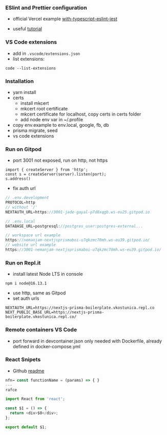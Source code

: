 ### ESlint and Prettier configuration

- official Vercel example [with-typescript-eslint-jest](https://github.com/vercel/next.js/tree/canary/examples/with-typescript-eslint-jest)

- useful [tutorial](https://paulintrognon.fr/blog/typescript-prettier-eslint-next-js)

### VS Code extensions

- add in `.vscode/extensions.json`
- list extensions:

```
code --list-extensions
```

### Installation

- yarn install
- certs
  - install mkcert
  - mkcert root certificate
  - mkcert certificate for localhost, copy certs in certs folder
  - add node env var in ~/.profile
- copy env.example to env.local, google, fb, db
- prisma migrate, seed
- vs code extensions

### Run on Gitpod

- port 3001 not exposed, run on http, not https

```
import { createServer } from 'http';
const s = createServer(server).listen(port);
s.address()
```

- fix auth url

```ts
// .env.development
PROTOCOL=http
// without '/'
NEXTAUTH_URL=https://3001-jade-gayal-p7d8xqgb.ws-eu25.gitpod.io

// .env.local
DATABASE_URL=postgresql://postgres_user:postgres-external...
```

```ts
// workspace url example
https://nemanjam-nextjsprismaboi-u7qkzmc70mh.ws-eu39.gitpod.io/
// website url example
https://3001-nemanjam-nextjsprismaboi-u7qkzmc70mh.ws-eu39.gitpod.io/
```

### Run on Repl.it

- install latest Node LTS in console

```
npm i node@16.13.1
```

- use http, same as Gitpod
- set auth urls

```
NEXTAUTH_URL=https://nextjs-prisma-boilerplate.vkostunica.repl.co
NEXT_PUBLIC_BASE_URL=https://nextjs-prisma-boilerplate.vkostunica.repl.co/
```

### Remote containers VS Code

- port forward in devcontainer.json only needed with Dockerfile, already defined in docker-compose.yml

### React Snipets

- Github [readme](https://github.com/dsznajder/vscode-react-javascript-snippets/blob/HEAD/docs/Snippets.md)

```js
nfn→ const functionName = (params) => { }
---
rafce

import React from 'react';

const $1 = () => {
  return <div>$0</div>;
};

export default $1;
```
